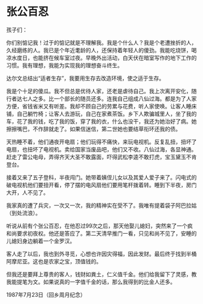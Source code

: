# 张公百忍

孩子们：

你们别惦记我！过于的惦记就是不理解我。我是个什么人？我是个老遭挫折的人，久经磨练的人。我已是个年近耄龄的人，还保持着年轻人的傻劲。我能吃烧饼，喝凉水度日，也能挤在候车室过夜。早晚外出活动，白天伏在暗室写作的地下工作的习惯。我有理想，我能为实现我的理想奋斗终生。

达尔文总结出“适者生存”，我要用生存去改造环境，使之适于生存。

我是个十足的傻瓜。我不但总是优待人家，还老是虐待自己。我上次离开安化，随行者达七人之多。比一个部长的随员还多。连我自己组成八仙过海。都是为了人家方便，省钱省米又有听差。我却不顾自己的劳累与花费，听人家使唤。让客人睡床铺，自己躺竹椅；让客人去游玩，自己在家煮茶饭。乡下人欺骗城里人，坐了我的车，花了我的钱，吃了我的饭，穿了我的衣，什么也没干，我还为她治好了病。她擦擦嘴巴，不作辞就走了。如果信迷信，第二世她也要结草衔环还我的债。

天热睡不着，他们通夜开电扇；他们玩得不痛快，来玩电视机。反复乱扭，扭坏了电扇，也扭坏了电视机。卖给国家当废品吧，他们又不收。八仙过海，各显神通。赶走了雷公电母，弄得齐天大圣不敢露面，吓得武松李逵不敢打虎，宝玉黛玉不肯登台。

接着又来了五子登科，半夜闯门。她带着姨侄儿女以及其爱人爱子来了。闪电式的破电视机他们要扭开看，停了摆的电风扇他们要用笔杆拨着转。睡到下半夜，房门大开，人不见了。

我家真的遭了兵灾，一次又一次，我的精神实在受不了。我唯有提着袋子阿巴拉姑（到处流浪）。

听说从前有个张公百忍，在他忍过99次之后，那天他娶儿媳妇，突然来了一个疯和尚要求初夜权。他还是答应了。第二天清早推门一看，只见和尚不见了，安睡的儿媳妇身边躺着一个金罗汉。

客人走了以后，我也到外寻觅，心想也许因灾得福，因此发财。最后终于找到半桶阿摩尼亚。这也是农家之宝，顶值钱的。

但我还是要拜上尊贵的客人，钱财如粪土，仁义值千金。他们给我留下了灵感，教我能提笔为文。如果说真的一字值千金的话，那么我得到的比金人还多。

1987年7月23日（回乡周月纪念）

